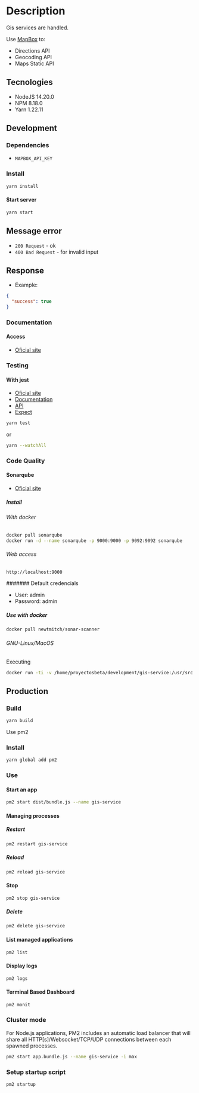 # Description

Gis services are handled.

Use [MapBox](https://www.mapbox.com/) to:

- Directions API
- Geocoding API
- Maps Static API

## Tecnologies

- NodeJS 14.20.0
- NPM 8.18.0
- Yarn 1.22.11

## Development

### Dependencies

- `MAPBOX_API_KEY`

### Install

```bash
yarn install
```

#### Start server

```bash
yarn start
```

## Message error

- `200 Request` - ok
- `400 Bad Request` - for invalid input

## Response

- Example:

```json
{
  "success": true
}
```

### Documentation

#### Access

- [Oficial site](http://localhost:4000/api-docs)

### Testing

#### With jest

- [Oficial site](https://jestjs.io/)
- [Documentation](https://jestjs.io/docs/en/getting-started)
- [API](https://jestjs.io/docs/en/api)
- [Expect](https://jestjs.io/docs/en/expect)

```bash
yarn test
```

or

```bash
yarn --watchAll
```

### Code Quality

#### Sonarqube

- [Oficial site](https://www.sonarqube.org/)

##### Install

###### With docker

```bash
docker pull sonarqube
docker run -d --name sonarqube -p 9000:9000 -p 9092:9092 sonarqube
```

###### Web access

```bash
http://localhost:9000
```

####### Default credencials

- User: admin
- Password: admin

##### Use with docker

```bash
docker pull newtmitch/sonar-scanner

```

###### GNU-Linux/MacOS

Executing

```bash
docker run -ti -v /home/proyectosbeta/development/gis-service:/usr/src --link sonarqube newtmitch/sonar-scanner
```

## Production

### Build

```bash
yarn build
```

Use pm2

### Install

```bash
yarn global add pm2
```

### Use

#### Start an app

```bash
pm2 start dist/bundle.js --name gis-service
```

#### Managing processes

##### Restart

```bash
pm2 restart gis-service
```

##### Reload

```bash
pm2 reload gis-service
```

#### Stop

```bash
pm2 stop gis-service
```

##### Delete

```bash
pm2 delete gis-service
```

#### List managed applications

```bash
pm2 list
```

#### Display logs

```bash
pm2 logs
```

#### Terminal Based Dashboard

```bash
pm2 monit
```

### Cluster mode

For Node.js applications, PM2 includes an automatic load balancer that will share all HTTP[s]/Websocket/TCP/UDP connections between each spawned processes.

```bash
pm2 start app.bundle.js --name gis-service -i max
```

### Setup startup script

```bash
pm2 startup
```
